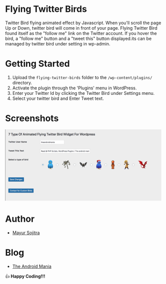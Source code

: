 # Flying Twitter Birds

Twitter Bird flying animated effect by Javascript. When you'll scroll the page Up or Down, twitter bird will come in front of your page. Flying Twitter Bird found itself as the "follow me" link on the Twitter account. If you hover the bird, a "follow me" button and a "tweet this" button displayed.its can be managed by twitter bird under setting in wp-admin.

# Getting Started

1. Upload the `flying-twitter-birds` folder to the `/wp-content/plugins/` directory.
2. Activate the plugin through the 'Plugins' menu in WordPress.
3. Enter your Twitter Id by clicking the Twitter Bird under Settings menu.
4. Select your twitter bird and Enter Tweet text.

# Screenshots

![flying-twitter-birds](https://raw.githubusercontent.com/mayursojitra/flying-twitter-birds/master/screenshot-4.png)

# Author

- [Mayur Sojitra](https://www.linkedin.com/in/mayursojitra/)

# Blog

- [The Android Mania](https://www.theandroid-mania.com/)


:+1: **Happy Coding!!!**